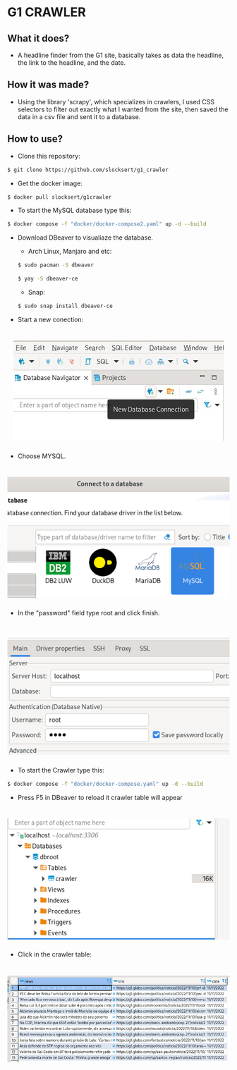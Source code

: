 # G1 CRAWLER

## What it does?
- A headline finder from the G1 site, basically takes as data the headline, the link to the headline, and the date.

## How it was made?
- Using the library 'scrapy', which specializes in crawlers, I used CSS selectors to filter out exactly what I wanted from the site, then saved the data in a csv file and sent it to a database.

## How to use?
- Clone this repository:
```bash
$ git clone https://github.com/slocksert/g1_crawler
```
- Get the docker image:
```bash
$ docker pull slocksert/g1crawler
```
- To start the MySQL database type this:
```bash
$ docker compose -f "docker/docker-compose2.yaml" up -d --build
```

- Download DBeaver to visualiaze the database.

    - Arch Linux, Manjaro and etc:
    ```bash
    $ sudo pacman -S dbeaver
    ``` 
    ```bash
    $ yay -S dbeaver-ce
    ```
    - Snap:
    ```bash
    $ sudo snap install dbeaver-ce
    ```

- Start a new conection:
<h1 align="center"><img src="https://github.com/slocksert/arranger_imgs/blob/main/dbeaver.jpeg?raw=true"></h1>

- Choose MYSQL.
<h1 align="center"><img src="https://github.com/slocksert/arranger_imgs/blob/main/image_2022-11-10_215713354.png?raw=true"></h1>

- In the "password" field type root and click finish.
<h1 align="center"><img src="https://github.com/slocksert/arranger_imgs/blob/main/image_2022-11-10_215917309.png?raw=true"></h1>

- To start the Crawler type this:
```bash
$ docker compose -f "docker/docker-compose.yaml" up -d --build
```

- Press F5 in DBeaver to reload it crawler table will appear
<h1 align="center"><img src="https://github.com/slocksert/arranger_imgs/blob/main/image_2022-11-10_220316704.png?raw=true"></h1>

- Click in the crawler table:
<h1 align="center"><img src="https://github.com/slocksert/arranger_imgs/blob/main/image_2022-11-10_220452957.png?raw=true"></h1>
